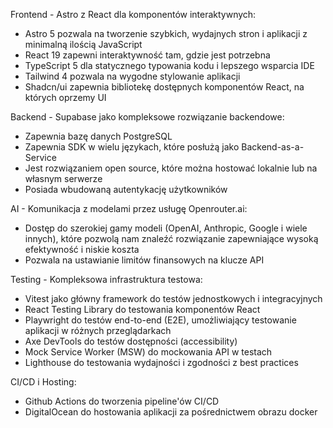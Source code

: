 Frontend - Astro z React dla komponentów interaktywnych:

- Astro 5 pozwala na tworzenie szybkich, wydajnych stron i aplikacji z minimalną ilością JavaScript
- React 19 zapewni interaktywność tam, gdzie jest potrzebna
- TypeScript 5 dla statycznego typowania kodu i lepszego wsparcia IDE
- Tailwind 4 pozwala na wygodne stylowanie aplikacji
- Shadcn/ui zapewnia bibliotekę dostępnych komponentów React, na których oprzemy UI

Backend - Supabase jako kompleksowe rozwiązanie backendowe:

- Zapewnia bazę danych PostgreSQL
- Zapewnia SDK w wielu językach, które posłużą jako Backend-as-a-Service
- Jest rozwiązaniem open source, które można hostować lokalnie lub na własnym serwerze
- Posiada wbudowaną autentykację użytkowników

AI - Komunikacja z modelami przez usługę Openrouter.ai:

- Dostęp do szerokiej gamy modeli (OpenAI, Anthropic, Google i wiele innych), które pozwolą nam znaleźć rozwiązanie zapewniające wysoką efektywność i niskie koszta
- Pozwala na ustawianie limitów finansowych na klucze API

Testing - Kompleksowa infrastruktura testowa:

- Vitest jako główny framework do testów jednostkowych i integracyjnych
- React Testing Library do testowania komponentów React
- Playwright do testów end-to-end (E2E), umożliwiający testowanie aplikacji w różnych przeglądarkach
- Axe DevTools do testów dostępności (accessibility)
- Mock Service Worker (MSW) do mockowania API w testach
- Lighthouse do testowania wydajności i zgodności z best practices

CI/CD i Hosting:

- Github Actions do tworzenia pipeline'ów CI/CD
- DigitalOcean do hostowania aplikacji za pośrednictwem obrazu docker
